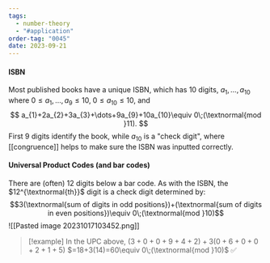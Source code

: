 ```yaml
---
tags:
  - number-theory
  - "#application"
order-tag: "0045"
date: 2023-09-21
---
```

#### ISBN
Most published books have a unique ISBN, which has 10 digits, $a_{1},\dots,a_{10}$ where $0\leq a_{1},\dots,a_{9}\leq 10,\;0\leq a_{10}\leq 10$, and
$$
a_{1}+2a_{2}+3a_{3}+\dots+9a_{9}+10a_{10}\equiv 0\;(\textnormal{mod }11).
$$
First 9 digits identify the book, while $a_{10}$ is a "check digit", where [[congruence]] helps to make sure the ISBN was inputted correctly.

#### Universal Product Codes (and bar codes)
There are (often) $12$ digits below a bar code. As with the ISBN, the $12^{\textnormal{th}}$ digit is a check digit determined by:
$$3(\textnormal{sum of digits in odd positions})+(\textnormal{sum of digits in even positions})\equiv 0\;(\textnormal{mod }10)$$
![[Pasted image 20231017103452.png]]
>[!example]
>In the UPC above, $(3+0+0+9+4+2)+3(0+6+0+0+2+1+5)$
>$=18+3(14)=60\equiv 0\;(\textnormal{mod }10)$ ✅

